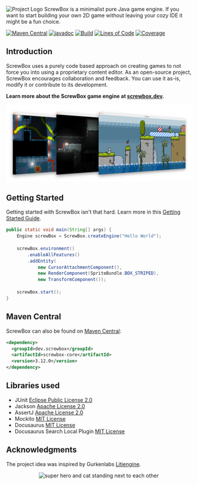 ![Project Logo](docs/logo.png)
ScrewBox is a minimalist pure Java game engine.
If you want to start building your own 2D game without leaving your cozy IDE it might be a fun choice.

[![Maven Central](https://img.shields.io/maven-central/v/dev.screwbox/screwbox)](https://central.sonatype.com/artifact/dev.screwbox/screwbox)
[![javadoc](https://javadoc.io/badge2/dev.screwbox/screwbox-core/javadoc.svg)](https://javadoc.io/doc/dev.screwbox/screwbox-core)
[![Build](https://github.com/srcimon/screwbox/actions/workflows/build.yml/badge.svg)](https://github.com/srcimon/screwbox/actions/workflows/build.yml)
[![Lines of Code](https://sonarcloud.io/api/project_badges/measure?project=srcimon_screwbox&metric=ncloc)](https://sonarcloud.io/summary/new_code?id=srcimon_screwbox)
[![Coverage](https://sonarcloud.io/api/project_badges/measure?project=srcimon_screwbox&metric=coverage)](https://sonarcloud.io/summary/new_code?id=srcimon_screwbox)

## Introduction

ScrewBox uses a purely code based approach on creating games to not force you into using a proprietary content editor.
As an open-source project, ScrewBox encourages collaboration and feedback. You can use it as-is, modify it or contribute to its development.

**Learn more about the ScrewBox game engine at [screwbox.dev](https://screwbox.dev).**

<p align="center"><a href="https://screwbox.dev"><img alt="youtube trailer" src="docs/static/img/screenshot.png"></a></p>

## Getting Started

Getting started with ScrewBox isn't that hard.
Learn more in this [Getting Started Guide](https://screwbox.dev/docs/fundamentals/getting-started/).

``` java
public static void main(String[] args) {
    Engine screwBox = ScrewBox.createEngine("Hello World");

    screwBox.environment()
        .enableAllFeatures()
        .addEntity(
            new CursorAttachmentComponent(),
            new RenderComponent(SpriteBundle.BOX_STRIPED),
            new TransformComponent());

    screwBox.start();
}
```

## Maven Central
ScrewBox can also be found on [Maven Central](https://central.sonatype.com/artifact/io.github.srcimon/screwbox):

``` xml
<dependency>
  <groupId>dev.screwbox</groupId>
  <artifactId>screwbox-core</artifactId>
  <version>3.12.0</version>
</dependency>
```

## Libraries used

- JUnit [Eclipse Public License 2.0](https://github.com/junit-team/junit5/blob/main/LICENSE.md)
- Jackson [Apache License 2.0](https://github.com/FasterXML/jackson-core/blob/2.14/LICENSE)
- AssertJ [Apache License 2.0](https://github.com/assertj/assertj-core/blob/main/LICENSE.txt)
- Mockito [MIT License](https://github.com/mockito/mockito/blob/main/LICENSE)
- Docusaurus [MIT License](https://github.com/facebook/docusaurus/blob/main/LICENSE)
- Docusaurus Search Local Plugin [MIT License](https://github.com/easyops-cn/docusaurus-search-local?tab=MIT-1-ov-file#readme)

## Acknowledgments

The project idea was inspired by Gurkenlabs [Litiengine](https://github.com/gurkenlabs/litiengine).

<p align="center"><img alt="super hero and cat standing next to each other" src="docs/outro.gif"></p>
